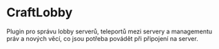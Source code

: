 # CraftLobby

Plugin pro správu lobby serverů, teleportů mezi servery a managementu práv a nových věcí, co jsou potřeba povádět při připojení na server.